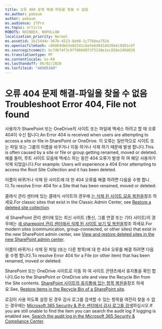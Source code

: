 ```yaml
---
title: 오류 404 문제 해결-파일을 찾을 수 없음
ms.author: pebaum
author: pebaum
ms.audience: ITPro
ms.topic: article
ROBOTS: NOINDEX, NOFOLLOW
localization_priority: Normal
ms.assetid: 1b15444c-367b-4523-8e08-1c77bbea7524
ms.openlocfilehash: c860b9db63e8d341cbe5e6d8d1d420b4c9d01c9f
ms.sourcegitcommit: bc7d6f4f3c9f7060d073f5130e1ec856e248d020
ms.translationtype: MT
ms.contentlocale: ko-KR
ms.lasthandoff: 06/02/2020
ms.locfileid: "44505349"
---
```

# <a name="troubleshoot-error-404-file-not-found"></a><span data-ttu-id="3d73c-102">오류 404 문제 해결-파일을 찾을 수 없음</span><span class="sxs-lookup"><span data-stu-id="3d73c-102">Troubleshoot Error 404, File not found</span></span>

<span data-ttu-id="3d73c-103">사용자가 SharePoint 또는 OneDrive의 사이트 또는 파일에 액세스 하려고 할 때 오류 404이 수신 됩니다.</span><span class="sxs-lookup"><span data-stu-id="3d73c-103">An Error 404 is received when users are attempting to access a site or file in SharePoint or OneDrive.</span></span> <span data-ttu-id="3d73c-104">이 오류는 일반적으로 사이트 또는 파일 또는 그룹의 이름을 바꾸거나 이동 하거나 삭제 하기 때문에 발생 합니다.</span><span class="sxs-lookup"><span data-stu-id="3d73c-104">This is often caused by a site or file or group getting renamed, moved or deleted.</span></span> <span data-ttu-id="3d73c-105">예를 들어, 루트 사이트 모음에 액세스 하는 동안 404 오류가 발생 하 여 해당 사용자가 삭제 되었습니다.</span><span class="sxs-lookup"><span data-stu-id="3d73c-105">For example: Users will experience a 404 Error attempting to access the Root Site Collection and it has been deleted.</span></span>

<span data-ttu-id="3d73c-106">이름이 바뀌거나 삭제 된 사이트에 대 한 404 오류를 해결 하려면 다음을 수행 합니다.</span><span class="sxs-lookup"><span data-stu-id="3d73c-106">To resolve Error 404 for a Site that has been renamed, moved or deleted:</span></span>

<span data-ttu-id="3d73c-107">클래식 관리 센터에 있는 클래식 사이트의 경우에 [는 삭제 된 사이트 모음 복원을](https://docs.microsoft.com/sharepoint/restore-deleted-site-collection)참조 하세요.</span><span class="sxs-lookup"><span data-stu-id="3d73c-107">For classic sites that exist in the Classic Admin Center, see [Restore a deleted site collection](https://docs.microsoft.com/sharepoint/restore-deleted-site-collection).</span></span>

<span data-ttu-id="3d73c-108">새 SharePoint 관리 센터에 있는 최신 사이트 (통신, 그룹 연결 또는 기타 사이트)의 경우에는 [새 sharepoint 관리 센터에서 삭제 된 사이트 보기 및 복원을](https://docs.microsoft.com/sharepoint/restore-deleted-site-collection)참조 하세요.</span><span class="sxs-lookup"><span data-stu-id="3d73c-108">For modern sites (communication, group-connected, or other sites) that exist in the new SharePoint admin center, see [View and restore deleted sites in the new SharePoint admin center](https://docs.microsoft.com/sharepoint/restore-deleted-site-collection).</span></span>

<span data-ttu-id="3d73c-109">이름이 바뀌거나 삭제 된 파일 (또는 다른 항목)에 대 한 404 오류를 해결 하려면 다음을 수행 합니다.</span><span class="sxs-lookup"><span data-stu-id="3d73c-109">To resolve Error 404 for a File (or other item) that has been renamed, moved or deleted:</span></span>

<span data-ttu-id="3d73c-110">SharePoint 또는 OneDrive 사이트로 이동 하 여 사이트 콘텐츠에서 휴지통을 확인 합니다.</span><span class="sxs-lookup"><span data-stu-id="3d73c-110">Go to the SharePoint or OneDrive site and view the Recycle Bin from the Site contents.</span></span> <span data-ttu-id="3d73c-111">[SharePoint 사이트의 휴지통에 있는 항목 복원을](https://support.office.com/article/Restore-items-in-the-Recycle-Bin-of-a-SharePoint-site-6df466b6-55f2-4898-8d6e-c0dff851a0be#ID0EAADAAA=Online)참조 하세요.</span><span class="sxs-lookup"><span data-stu-id="3d73c-111">See, [Restore items in the Recycle Bin of a SharePoint site](https://support.office.com/article/Restore-items-in-the-Recycle-Bin-of-a-SharePoint-site-6df466b6-55f2-4898-8d6e-c0dff851a0be#ID0EAADAAA=Online).</span></span>

<span data-ttu-id="3d73c-112">로깅이 사용 하도록 설정 된 경우 감사 로그를 검색할 수 있는 항목을 여전히 찾을 수 없는 경우에는 [Microsoft 365 Security & 준수 센터에서 감사 로그를 검색](https://docs.microsoft.com/microsoft-365/compliance/search-the-audit-log-in-security-and-compliance)하십시오.</span><span class="sxs-lookup"><span data-stu-id="3d73c-112">If you are still unable to find the item you can search the audit log if logging is enabled see, [Search the audit log in the Microsoft 365 Security & Compliance Center](https://docs.microsoft.com/microsoft-365/compliance/search-the-audit-log-in-security-and-compliance).</span></span>
